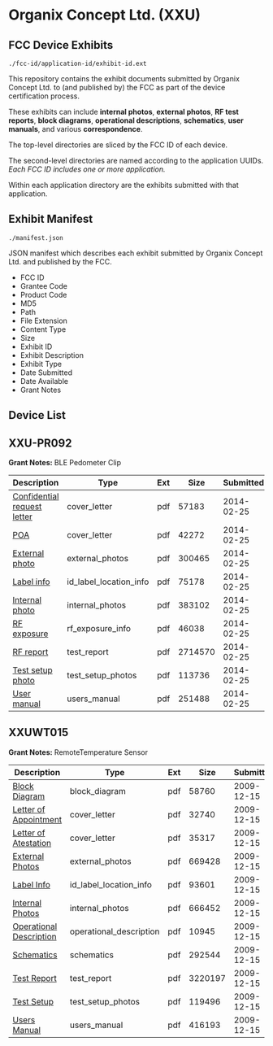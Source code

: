 # Organix Concept Ltd. (XXU)
## FCC Device Exhibits

```
./fcc-id/application-id/exhibit-id.ext
```

This repository contains the exhibit documents submitted by Organix Concept Ltd. to (and published by) the FCC as part of the device certification process.

These exhibits can include **internal photos**, **external photos**, **RF test reports**, **block diagrams**, **operational descriptions**, **schematics**, **user manuals**, and various **correspondence**.

The top-level directories are sliced by the FCC ID of each device.

The second-level directories are named according to the application UUIDs. *Each FCC ID includes one or more application.*

Within each application directory are the exhibits submitted with that application. 

## Exhibit Manifest

```
./manifest.json
```

JSON manifest which describes each exhibit submitted by Organix Concept Ltd. and published by the FCC.

- FCC ID
- Grantee Code
- Product Code
- MD5
- Path
- File Extension
- Content Type
- Size
- Exhibit ID
- Exhibit Description
- Exhibit Type
- Date Submitted
- Date Available
- Grant Notes

## Device List
## XXU-PR092
**Grant Notes:** BLE Pedometer Clip

| Description | Type | Ext | Size | Submitted | Available |
| ----------- | ---- | --- | ---- | --------- | --------- |
| [Confidential request letter](XXU-PR092/a2321f8ca0041599c2f54048ca842d01/2199687.pdf) | cover_letter | pdf | 57183 | 2014-02-25 | 2014-02-25 |
| [POA](XXU-PR092/a2321f8ca0041599c2f54048ca842d01/2199688.pdf) | cover_letter | pdf | 42272 | 2014-02-25 | 2014-02-25 |
| [External photo](XXU-PR092/a2321f8ca0041599c2f54048ca842d01/2199695.pdf) | external_photos | pdf | 300465 | 2014-02-25 | 2014-02-25 |
| [Label info](XXU-PR092/a2321f8ca0041599c2f54048ca842d01/2199697.pdf) | id_label_location_info | pdf | 75178 | 2014-02-25 | 2014-02-25 |
| [Internal photo](XXU-PR092/a2321f8ca0041599c2f54048ca842d01/2199696.pdf) | internal_photos | pdf | 383102 | 2014-02-25 | 2014-02-25 |
| [RF exposure](XXU-PR092/a2321f8ca0041599c2f54048ca842d01/2199692.pdf) | rf_exposure_info | pdf | 46038 | 2014-02-25 | 2014-02-25 |
| [RF report](XXU-PR092/a2321f8ca0041599c2f54048ca842d01/2199694.pdf) | test_report | pdf | 2714570 | 2014-02-25 | 2014-02-25 |
| [Test setup photo](XXU-PR092/a2321f8ca0041599c2f54048ca842d01/2199693.pdf) | test_setup_photos | pdf | 113736 | 2014-02-25 | 2014-02-25 |
| [User manual](XXU-PR092/a2321f8ca0041599c2f54048ca842d01/2199698.pdf) | users_manual | pdf | 251488 | 2014-02-25 | 2014-02-25 |
## XXUWT015
**Grant Notes:** RemoteTemperature Sensor

| Description | Type | Ext | Size | Submitted | Available |
| ----------- | ---- | --- | ---- | --------- | --------- |
| [Block Diagram](XXUWT015/416c750349b0531492c9a5037ed23b98/1213556.pdf) | block_diagram | pdf | 58760 | 2009-12-15 | 2009-12-15 |
| [Letter of Appointment](XXUWT015/416c750349b0531492c9a5037ed23b98/1213563.pdf) | cover_letter | pdf | 32740 | 2009-12-15 | 2009-12-15 |
| [Letter of Atestation](XXUWT015/416c750349b0531492c9a5037ed23b98/1213564.pdf) | cover_letter | pdf | 35317 | 2009-12-15 | 2009-12-15 |
| [External Photos](XXUWT015/416c750349b0531492c9a5037ed23b98/1213559.pdf) | external_photos | pdf | 669428 | 2009-12-15 | 2009-12-15 |
| [Label Info](XXUWT015/416c750349b0531492c9a5037ed23b98/1213562.pdf) | id_label_location_info | pdf | 93601 | 2009-12-15 | 2009-12-15 |
| [Internal Photos](XXUWT015/416c750349b0531492c9a5037ed23b98/1213561.pdf) | internal_photos | pdf | 666452 | 2009-12-15 | 2009-12-15 |
| [Operational Description](XXUWT015/416c750349b0531492c9a5037ed23b98/1213557.pdf) | operational_description | pdf | 10945 | 2009-12-15 | 2009-12-15 |
| [Schematics](XXUWT015/416c750349b0531492c9a5037ed23b98/1213558.pdf) | schematics | pdf | 292544 | 2009-12-15 | 2009-12-15 |
| [Test Report](XXUWT015/416c750349b0531492c9a5037ed23b98/1213560.pdf) | test_report | pdf | 3220197 | 2009-12-15 | 2009-12-15 |
| [Test Setup](XXUWT015/416c750349b0531492c9a5037ed23b98/1213565.pdf) | test_setup_photos | pdf | 119496 | 2009-12-15 | 2009-12-15 |
| [Users Manual](XXUWT015/416c750349b0531492c9a5037ed23b98/1213566.pdf) | users_manual | pdf | 416193 | 2009-12-15 | 2009-12-15 |
